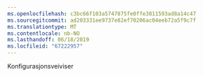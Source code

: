 ```yaml
---
ms.openlocfilehash: c3bc66f103a5747875fe0ffe3811593ad8a14c47
ms.sourcegitcommit: ad203331ee9737e82ef70206ac04eeb72a5f9c7f
ms.translationtype: MT
ms.contentlocale: nb-NO
ms.lasthandoff: 06/18/2019
ms.locfileid: "67222957"
---
```

Konfigurasjonsveiviser